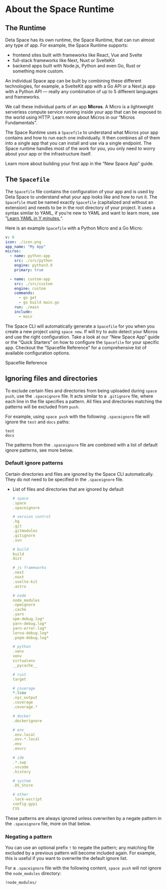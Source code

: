 # About the Space Runtime

## The Runtime

Deta Space has its own runtime, the Space Runtime, that can run almost any type of app. For example, the Space Runtime supports:

- frontend sites built with frameworks like React, Vue and Svelte
- full-stack frameworks like Next, Nuxt or SvelteKit
- backend apps built with Node.js, Python and even Go, Rust or something more custom.

An individual Space app can be built by combining these different technologies, for example, a SvelteKit app with a Go API or a Next.js app with a Python API — really any combination of up to 5 different languages and frameworks.

We call these individual parts of an app **Micros**. A Micro is a lightweight serverless compute service running inside your app that can be exposed to the world using HTTP. Learn more about Micros in our “Micros Fundamentals”.

The Space Runtime uses a `Spacefile` to understand what Micros your app contains and how to run each one individually. It then combines all of them into a single app that you can install and use via a single endpoint. The Space runtime handles most of the work for you, you only need to worry about your app or the infrastructure itself.

Learn more about building your first app in the “New Space App” guide.

## The `Spacefile`

The `Spacefile` file contains the configuration of your app and is used by Deta Space to understand what your app looks like and how to run it. The `Spacefile` must be named exactly `Spacefile` (capitalized and without an extension) and needs to be in the root directory of your project. It uses a syntax similar to YAML, if you’re new to YAML and want to learn more, see ”[Learn YAML in Y minutes.](https://learnxinyminutes.com/docs/yaml/)“. 

Here is an example `Spacefile` with a Python Micro and a Go Micro:

```yaml
v: 0
icon: ./icon.png
app_name: "My App"
micros:
  - name: python-app
    src: ./src/python
    engine: python3.9
    primary: true

  - name: custom-app
    src: ./src/custom
    engine: custom
    commands:
      - go get
      - go build main.go
    run: ./main
    include:
      - main
```

The Space CLI will automatically generate a `Spacefile` for you when you create a new project using `space new`. If will try to auto detect your Micros and use the right configuration. Take a look at our “New Space App” guide or the “Quick Starters” on how to configure the `Spacefile` for your specific app. Checkout the “Spacefile Reference” for a comprehensive list of available configuration options.

Spacefile Reference

## Ignoring files and directories

To exclude certain files and directories from being uploaded during `space push`, use the `.spaceignore` file. It acts similar to a `.gitignore` file, where each line in the file specifies a pattern. All files and directories matching the patterns will be excluded from `push`.

For example, using `space push` with the following `.spaceignore` file will ignore the `test` and `docs` paths:

```
test
docs
```

The patterns from the `.spaceignore` file are combined with a list of default ignore patterns, see more below.

### Default ignore patterns

Certain directories and files are ignored by the Space CLI automatically. They do not need to be specified in the `.spaceignore` file.

- List of files and directories that are ignored by default
    
    ```yaml
    # space
    .space
    .spaceignore
    
    # version control
    .hg
    .git
    .gitmodules
    .gitignore
    .svn
    
    # build
    build
    dist
    
    # js frameworks
    .next
    .nuxt
    .svelte-kit
    .astro
    
    # node
    node_modules
    .npmignore
    .cache
    .yarn
    npm-debug.log*
    yarn-debug.log*
    yarn-error.log*
    lerna-debug.log*
    .pnpm-debug.log*
    
    # python
    .venv
    venv
    virtualenv
    __pycache__
    
    # rust
    target
    
    # coverage
    *.lcov
    .nyc_output
    .coverage
    .coverage.*
    
    # docker
    .dockerignore
    
    # env
    .env.local
    .env.*.local
    .env
    .envrc
    
    # ide
    .*.swp
    .vscode
    .history
    
    # system
    .DS_Store
    
    # other
    .lock-wscript
    config.gypi
    CVS
    ```
    

These patterns are always ignored unless overwriten by a negate pattern in the `.spaceignore` file, more on that below.

### Negating a pattern

You can use an optional prefix `!` to negate the pattern; any matching file excluded by a previous pattern will become included again. For example, this is useful if you want to overwrite the default ignore list.

For a `.spaceignore` file with the following content, `space push` will not ignore the `node_modules` directory:

```
!node_modules/
```